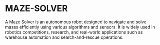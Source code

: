 # MAZE-SOLVER
A Maze Solver is an autonomous robot designed to navigate and solve mazes efficiently using various algorithms and sensors. It is widely used in robotics competitions, research, and real-world applications such as warehouse automation and search-and-rescue operations.
